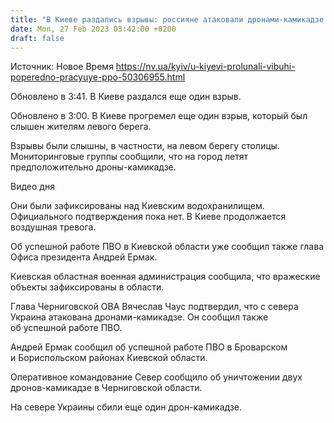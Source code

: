 ```yaml
---
title: "В Киеве раздались взрывы: россияне атаковали дронами-камикадзе с севера, работала ПВО"
date: Mon, 27 Feb 2023 03:42:00 +0200
draft: false
---
```

Источник: Новое Время https://nv.ua/kyiv/u-kiyevi-prolunali-vibuhi-poperedno-pracyuye-ppo-50306955.html


Обновлено в 3:41. В Киеве раздался еще один взрыв.

Обновлено в 3:00. В Киеве прогремел еще один взрыв, который был слышен жителям левого берега.

Взрывы были слышны, в частности, на левом берегу столицы. Мониторинговые группы сообщили, что на город летят предположительно дроны-камикадзе.

  Видео дня   

Они были зафиксированы над Киевским водохранилищем. Официального подтверждения пока нет. В Киеве продолжается воздушная тревога.

Об успешной работе ПВО в Киевской области уже сообщил также глава Офиса президента Андрей Ермак.

Киевская областная военная администрация сообщила, что вражеские объекты зафиксированы в области.

Глава Черниговской ОВА Вячеслав Чаус подтвердил, что с севера Украина атакована дронами-камикадзе. Он сообщил также об успешной работе ПВО.

Андрей Ермак сообщил об успешной работе ПВО в Броварском и Бориспольском районах Киевской области.

Оперативное командование Север сообщило об уничтожении двух дронов-камикадзе в Черниговской области.

На севере Украины сбили еще один дрон-камикадзе.
